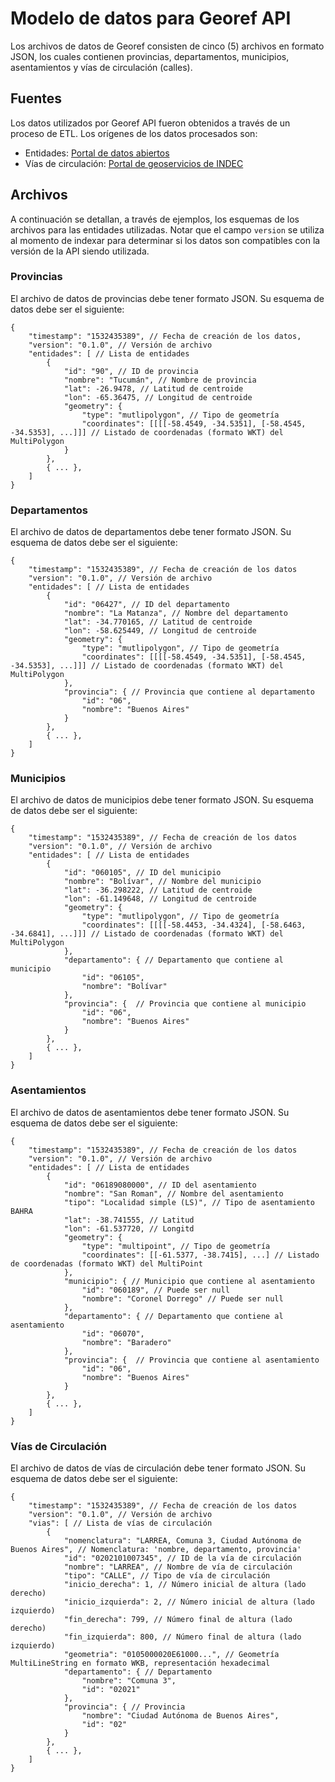 # Modelo de datos para Georef API

Los archivos de datos de Georef consisten de cinco (5) archivos en formato JSON, los cuales contienen provincias, departamentos, municipios, asentamientos y vías de circulación (calles).

## Fuentes
Los datos utilizados por Georef API fueron obtenidos a través de un proceso de ETL. Los orígenes de los datos procesados son:
- Entidades: [Portal de datos abiertos](http://datos.gob.ar/dataset/unidades-territoriales)
- Vías de circulación: [Portal de geoservicios de INDEC](https://geoservicios.indec.gov.ar/nomenclador-vias-de-circulacion/?contenido=descargas)

## Archivos
A continuación se detallan, a través de ejemplos, los esquemas de los archivos para las entidades utilizadas. Notar que el campo `version` se utiliza al momento de indexar para determinar si los datos son compatibles con la versión de la API siendo utilizada.

### Provincias
El archivo de datos de provincias debe tener formato JSON. Su esquema de datos debe ser el siguiente:
```
{
	"timestamp": "1532435389", // Fecha de creación de los datos,
	"version": "0.1.0", // Versión de archivo
	"entidades": [ // Lista de entidades
		{
			"id": "90", // ID de provincia
			"nombre": "Tucumán", // Nombre de provincia
			"lat": -26.9478, // Latitud de centroide
			"lon": -65.36475, // Longitud de centroide
			"geometry": {
				"type": "mutlipolygon", // Tipo de geometría
				"coordinates": [[[[-58.4549, -34.5351], [-58.4545, -34.5353], ...]]] // Listado de coordenadas (formato WKT) del MultiPolygon
			}
		},
		{ ... },
	]
}
```

### Departamentos
El archivo de datos de departamentos debe tener formato JSON. Su esquema de datos debe ser el siguiente:
```
{
	"timestamp": "1532435389", // Fecha de creación de los datos
	"version": "0.1.0", // Versión de archivo
	"entidades": [ // Lista de entidades
		{
			"id": "06427", // ID del departamento
			"nombre": "La Matanza", // Nombre del departamento
			"lat": -34.770165, // Latitud de centroide
			"lon": -58.625449, // Longitud de centroide
			"geometry": {
				"type": "mutlipolygon", // Tipo de geometría
				"coordinates": [[[[-58.4549, -34.5351], [-58.4545, -34.5353], ...]]] // Listado de coordenadas (formato WKT) del MultiPolygon
			},
			"provincia": { // Provincia que contiene al departamento
				"id": "06",
				"nombre": "Buenos Aires"
			}
		},
		{ ... },
	]
}
```

### Municipios
El archivo de datos de municipios debe tener formato JSON. Su esquema de datos debe ser el siguiente:
```
{
	"timestamp": "1532435389", // Fecha de creación de los datos
	"version": "0.1.0", // Versión de archivo
	"entidades": [ // Lista de entidades
		{
			"id": "060105", // ID del municipio
			"nombre": "Bolívar", // Nombre del municipio
			"lat": -36.298222, // Latitud de centroide
			"lon": -61.149648, // Longitud de centroide
			"geometry": {
				"type": "mutlipolygon", // Tipo de geometría
				"coordinates": [[[[-58.4453, -34.4324], [-58.6463, -34.6841], ...]]] // Listado de coordenadas (formato WKT) del MultiPolygon
			},
			"departamento": { // Departamento que contiene al municipio
				"id": "06105",
				"nombre": "Bolívar"
			},
			"provincia": {  // Provincia que contiene al municipio
				"id": "06",
				"nombre": "Buenos Aires"
			}
		},
		{ ... },
	]
}
```

### Asentamientos
El archivo de datos de asentamientos debe tener formato JSON. Su esquema de datos debe ser el siguiente:
```
{
	"timestamp": "1532435389", // Fecha de creación de los datos
	"version": "0.1.0", // Versión de archivo
	"entidades": [ // Lista de entidades
		{
			"id": "06189080000", // ID del asentamiento
			"nombre": "San Roman", // Nombre del asentamiento
			"tipo": "Localidad simple (LS)", // Tipo de asentamiento BAHRA
			"lat": -38.741555, // Latitud
			"lon": -61.537720, // Longitd
			"geometry": {
				"type": "multipoint", // Tipo de geometría
				"coordinates": [[-61.5377, -38.7415], ...] // Listado de coordenadas (formato WKT) del MultiPoint
			},
			"municipio": { // Municipio que contiene al asentamiento
				"id": "060189", // Puede ser null
				"nombre": "Coronel Dorrego" // Puede ser null
			},
			"departamento": { // Departamento que contiene al asentamiento
				"id": "06070",
				"nombre": "Baradero"
			},
			"provincia": {  // Provincia que contiene al asentamiento
				"id": "06",
				"nombre": "Buenos Aires"
			}
		},
		{ ... },
	]
}
```

### Vías de Circulación
El archivo de datos de vías de circulación debe tener formato JSON. Su esquema de datos debe ser el siguiente:
```
{
	"timestamp": "1532435389", // Fecha de creación de los datos
	"version": "0.1.0", // Versión de archivo
	"vias": [ // Lista de vías de circulación
		{
			"nomenclatura": "LARREA, Comuna 3, Ciudad Autónoma de Buenos Aires", // Nomenclatura: 'nombre, departamento, provincia'
			"id": "0202101007345", // ID de la vía de circulación
			"nombre": "LARREA", // Nombre de vía de circulación
			"tipo": "CALLE", // Tipo de vía de circulación
			"inicio_derecha": 1, // Número inicial de altura (lado derecho)
			"inicio_izquierda": 2, // Número inicial de altura (lado izquierdo)
			"fin_derecha": 799, // Número final de altura (lado derecho)
			"fin_izquierda": 800, // Número final de altura (lado izquierdo)
			"geometria": "0105000020E61000...", // Geometría MultiLineString en formato WKB, representación hexadecimal
			"departamento": { // Departamento
				"nombre": "Comuna 3",
				"id": "02021"
			},
			"provincia": { // Provincia
				"nombre": "Ciudad Autónoma de Buenos Aires",
				"id": "02"
			}
		},
		{ ... },
	]
}
```

